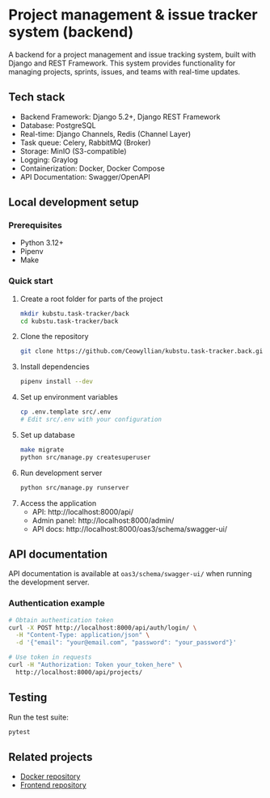 # Project management & issue tracker system (backend)

A backend for a project management and issue tracking system, built with Django and REST Framework. This system provides functionality for managing projects, sprints, issues, and teams with real-time updates.

## Tech stack

- Backend Framework: Django 5.2+, Django REST Framework
- Database: PostgreSQL
- Real-time: Django Channels, Redis (Channel Layer)
- Task queue: Celery, RabbitMQ (Broker)
- Storage: MinIO (S3-compatible)
- Logging: Graylog
- Containerization: Docker, Docker Compose
- API Documentation: Swagger/OpenAPI

## Local development setup

### Prerequisites
- Python 3.12+
- Pipenv
- Make

### Quick start

1. Create a root folder for parts of the project
    ```bash
    mkdir kubstu.task-tracker/back
    cd kubstu.task-tracker/back
    ```
2. Clone the repository
    ```bash
    git clone https://github.com/Ceowyllian/kubstu.task-tracker.back.git
    ```
3. Install dependencies
    ```bash
    pipenv install --dev
    ```
4. Set up environment variables
    ```bash
    cp .env.template src/.env
    # Edit src/.env with your configuration
    ```
5. Set up database
    ```bash
    make migrate
    python src/manage.py createsuperuser
    ```
6. Run development server
    ```bash
    python src/manage.py runserver
    ```
7. Access the application
   - API: http://localhost:8000/api/
   - Admin panel: http://localhost:8000/admin/
   - API docs: http://localhost:8000/oas3/schema/swagger-ui/

## API documentation

API documentation is available at `oas3/schema/swagger-ui/` when running the development server.

### Authentication example

```bash
# Obtain authentication token
curl -X POST http://localhost:8000/api/auth/login/ \
  -H "Content-Type: application/json" \
  -d '{"email": "your@email.com", "password": "your_password"}'

# Use token in requests
curl -H "Authorization: Token your_token_here" \
  http://localhost:8000/api/projects/
```

## Testing

Run the test suite:
```bash
pytest
```

## Related projects
- [Docker repository](https://github.com/Ceowyllian/kubstu.task-tracker.docker)
- [Frontend repository](https://github.com/Ceowyllian/kubstu.task-tracker.front)

